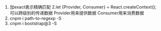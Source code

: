 1. 加exact表示精确匹配
2.let {Provider, Consumer} = React.createContext();可以跨级别的传递数据
    Provider用来提供数据
    Consumer用来消费数据
3. cnpm i path-to-regexp -S
4. cnpm i bootstrap@3 -S